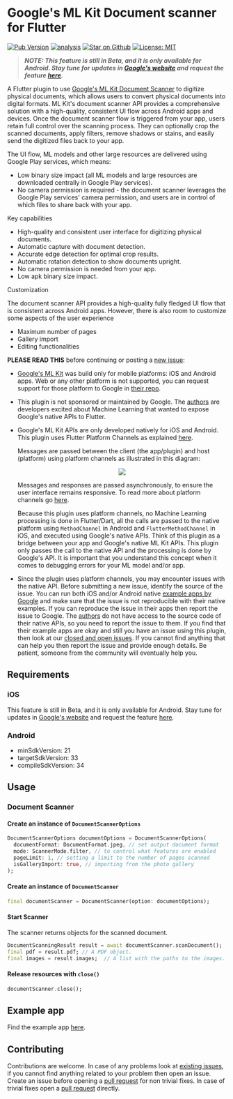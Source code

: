 # Google's ML Kit Document scanner for Flutter

[![Pub Version](https://img.shields.io/pub/v/google_mlkit_document_scanner)](https://pub.dev/packages/google_mlkit_document_scanner)
[![analysis](https://github.com/flutter-ml/google_ml_kit_flutter/actions/workflows/code-analysis.yml/badge.svg)](https://github.com/flutter-ml/google_ml_kit_flutter/actions)
[![Star on Github](https://img.shields.io/github/stars/flutter-ml/google_ml_kit_flutter.svg?style=flat&logo=github&colorB=deeppink&label=stars)](https://github.com/flutter-ml/google_ml_kit_flutter)
[![License: MIT](https://img.shields.io/badge/license-MIT-purple.svg)](https://opensource.org/licenses/MIT)

> ***NOTE: This feature is still in Beta, and it is only available for Android. Stay tune for updates in [Google's website](https://developers.google.com/ml-kit/vision/doc-scanner) and request the feature [here](https://github.com/googlesamples/mlkit/issues).***

A Flutter plugin to use [Google's ML Kit Document Scanner](https://developers.google.com/ml-kit/vision/doc-scanner) to digitize physical documents, which allows users to convert physical documents into digital formats. ML Kit's document scanner API provides a comprehensive solution with a high-quality, consistent UI flow across Android apps and devices. Once the document scanner flow is triggered from your app, users retain full control over the scanning process. They can optionally crop the scanned documents, apply filters, remove shadows or stains, and easily send the digitized files back to your app.

The UI flow, ML models and other large resources are delivered using Google Play services, which means:

- Low binary size impact (all ML models and large resources are downloaded centrally in Google Play services).
- No camera permission is required - the document scanner leverages the Google Play services' camera permission, and users are in control of which files to share back with your app.

Key capabilities
- High-quality and consistent user interface for digitizing physical documents.
- Automatic capture with document detection.
- Accurate edge detection for optimal crop results.
- Automatic rotation detection to show documents upright.
- No camera permission is needed from your app.
- Low apk binary size impact.

Customization

The document scanner API provides a high-quality fully fledged UI flow that is consistent across Android apps. However, there is also room to customize some aspects of the user experience
- Maximum number of pages 
- Gallery import 
- Editing functionalities

**PLEASE READ THIS** before continuing or posting a [new issue](https://github.com/flutter-ml/google_ml_kit_flutter/issues):

- [Google's ML Kit](https://developers.google.com/ml-kit) was build only for mobile platforms: iOS and Android apps. Web or any other platform is not supported, you can request support for those platform to Google in [their repo](https://github.com/googlesamples/mlkit/issues).

- This plugin is not sponsored or maintained by Google. The [authors](https://github.com/flutter-ml/google_ml_kit_flutter/blob/master/AUTHORS) are developers excited about Machine Learning that wanted to expose Google's native APIs to Flutter.

- Google's ML Kit APIs are only developed natively for iOS and Android. This plugin uses Flutter Platform Channels as explained [here](https://docs.flutter.dev/development/platform-integration/platform-channels).

  Messages are passed between the client (the app/plugin) and host (platform) using platform channels as illustrated in this diagram:

  <p align="center" width="100%">
    <img src="https://docs.flutter.dev/assets/images/docs/PlatformChannels.png"> 
  </p>

  Messages and responses are passed asynchronously, to ensure the user interface remains responsive. To read more about platform channels go [here](https://docs.flutter.dev/development/platform-integration/platform-channels).

  Because this plugin uses platform channels, no Machine Learning processing is done in Flutter/Dart, all the calls are passed to the native platform using `MethodChannel` in Android and `FlutterMethodChannel` in iOS, and executed using Google's native APIs. Think of this plugin as a bridge between your app and Google's native ML Kit APIs. This plugin only passes the call to the native API and the processing is done by Google's API. It is important that you understand this concept when it comes to debugging errors for your ML model and/or app.

- Since the plugin uses platform channels, you may encounter issues with the native API. Before submitting a new issue, identify the source of the issue. You can run both iOS and/or Android native [example apps by Google](https://github.com/googlesamples/mlkit) and make sure that the issue is not reproducible with their native examples. If you can reproduce the issue in their apps then report the issue to Google. The [authors](https://github.com/flutter-ml/google_ml_kit_flutter/blob/master/AUTHORS) do not have access to the source code of their native APIs, so you need to report the issue to them. If you find that their example apps are okay and still you have an issue using this plugin, then look at our [closed and open issues](https://github.com/flutter-ml/google_ml_kit_flutter/issues). If you cannot find anything that can help you then report the issue and provide enough details. Be patient, someone from the community will eventually help you.

## Requirements

### iOS

This feature is still in Beta, and it is only available for Android. Stay tune for updates in [Google's website](https://developers.google.com/ml-kit/vision/doc-scanner) and request the feature [here](https://github.com/googlesamples/mlkit/issues).

### Android

- minSdkVersion: 21
- targetSdkVersion: 33
- compileSdkVersion: 34

## Usage

### Document Scanner

#### Create an instance of `DocumentScannerOptions`

```dart 
DocumentScannerOptions documentOptions = DocumentScannerOptions(
  documentFormat: DocumentFormat.jpeg, // set output document format 
  mode: ScannerMode.filter, // to control what features are enabled 
  pageLimit: 1, // setting a limit to the number of pages scanned
  isGalleryImport: true, // importing from the photo gallery 
);
```

#### Create an instance of `DocumentScanner`

```dart
final documentScanner = DocumentScanner(option: documentOptions);
```

#### Start Scanner

The scanner returns objects for the scanned document. 

```dart
DocumentScanningResult result = await documentScanner.scanDocument();
final pdf = result.pdf; // A PDF object.
final images = result.images;  // A list with the paths to the images.
```

#### Release resources with `close()`

```dart
documentScanner.close();
```

## Example app

Find the example app [here](https://github.com/flutter-ml/google_ml_kit_flutter/tree/master/packages/example).

## Contributing

Contributions are welcome.
In case of any problems look at [existing issues](https://github.com/flutter-ml/google_ml_kit_flutter/issues), if you cannot find anything related to your problem then open an issue.
Create an issue before opening a [pull request](https://github.com/flutter-ml/google_ml_kit_flutter/pulls) for non trivial fixes.
In case of trivial fixes open a [pull request](https://github.com/flutter-ml/google_ml_kit_flutter/pulls) directly.
